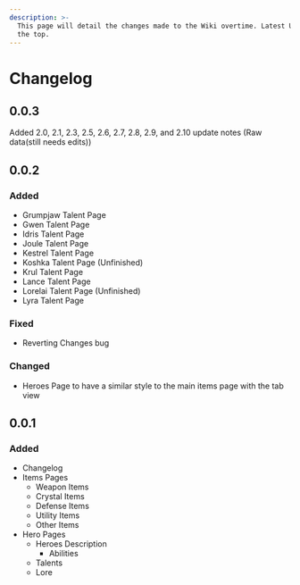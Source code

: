 ```yaml
---
description: >-
  This page will detail the changes made to the Wiki overtime. Latest Updates at
  the top.
---
```


# Changelog

## 0.0.3

Added 2.0, 2.1, 2.3, 2.5, 2.6, 2.7, 2.8, 2.9, and 2.10 update notes \(Raw data\(still needs edits\)\)

## 0.0.2

### Added

* Grumpjaw Talent Page
* Gwen Talent Page
* Idris Talent Page
* Joule Talent Page
* Kestrel Talent Page
* Koshka Talent Page \(Unfinished\)
* Krul Talent Page
* Lance Talent Page
* Lorelai Talent Page \(Unfinished\)
* Lyra Talent Page

### Fixed

* Reverting Changes bug

### Changed

* Heroes Page to have a similar style to the main items page with the tab view

## 0.0.1

### Added

* Changelog
* Items Pages
  * Weapon Items
  * Crystal Items
  * Defense Items
  * Utility Items
  * Other Items
* Hero Pages
  * Heroes Description
    * Abilities
  * Talents
  * Lore

